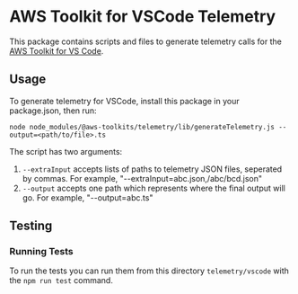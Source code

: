 # AWS Toolkit for VSCode Telemetry

This package contains scripts and files to generate telemetry calls for the [AWS Toolkit for VS Code](https://github.com/aws/aws-toolkit-vscode).

## Usage

To generate telemetry for VSCode, install this package in your package.json, then run:

`node node_modules/@aws-toolkits/telemetry/lib/generateTelemetry.js --output=<path/to/file>.ts`

The script has two arguments:

1. `--extraInput` accepts lists of paths to telemetry JSON files, seperated by commas. For example, "--extraInput=abc.json,/abc/bcd.json"
2. `--output` accepts one path which represents where the final output will go. For example, "--output=abc.ts"

## Testing 

### Running Tests

To run the tests you can run them from this directory `telemetry/vscode` with the `npm run test` command.